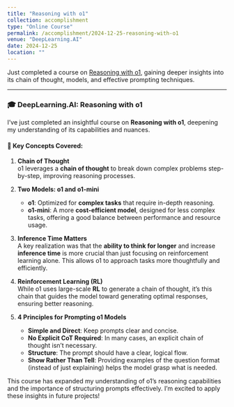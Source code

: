```yaml
---
title: "Reasoning with o1"
collection: accomplishment
type: "Online Course"
permalink: /accomplishment/2024-12-25-reasoning-with-o1
venue: "DeepLearning.AI"
date: 2024-12-25
location: ""
---
```


Just completed a course on [Reasoning with o1](https://learn.deeplearning.ai/accomplishments/3c749d39-146c-4105-a92a-c72304821bc6), gaining deeper insights into its chain of thought, models, and effective prompting techniques.

---

### 🎓 **DeepLearning.AI: Reasoning with o1**

I’ve just completed an insightful course on **Reasoning with o1**, deepening my understanding of its capabilities and nuances.

#### 🧠 Key Concepts Covered:

1. **Chain of Thought**  
   o1 leverages a **chain of thought** to break down complex problems step-by-step, improving reasoning processes.

2. **Two Models: o1 and o1-mini**  
   - **o1**: Optimized for **complex tasks** that require in-depth reasoning.
   - **o1-mini**: A more **cost-efficient model**, designed for less complex tasks, offering a good balance between performance and resource usage.

3. **Inference Time Matters**  
   A key realization was that the **ability to think for longer** and increase **inference time** is more crucial than just focusing on reinforcement learning alone. This allows o1 to approach tasks more thoughtfully and efficiently.

4. **Reinforcement Learning (RL)**  
   While o1 uses large-scale **RL** to generate a chain of thought, it’s this chain that guides the model toward generating optimal responses, ensuring better reasoning.

5. **4 Principles for Prompting o1 Models**  
   - **Simple and Direct**: Keep prompts clear and concise.
   - **No Explicit CoT Required**: In many cases, an explicit chain of thought isn’t necessary.
   - **Structure**: The prompt should have a clear, logical flow.
   - **Show Rather Than Tell**: Providing examples of the question format (instead of just explaining) helps the model grasp what is needed.

This course has expanded my understanding of o1’s reasoning capabilities and the importance of structuring prompts effectively. I’m excited to apply these insights in future projects!